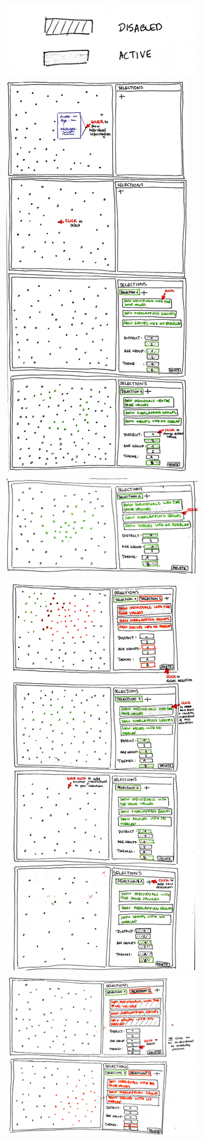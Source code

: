 ![](pictures/individuals_overlap_1.jpg)

![](pictures/individuals_overlap_2.jpg)

![](pictures/individuals_overlap_3.jpg)

![](pictures/individuals_overlap_4.jpg)

![](pictures/individuals_overlap_5.jpg)
